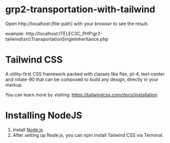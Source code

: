 # grp2-transportation-with-tailwind

Open http://localhost:[file-path] with your browser to see the result.

example: http://localhost:ITELEC3C_PHP\gr2-tailwind\src\TransportationSingleInheritance.php

<h1>Tailwind CSS</h1>

A utility-first CSS framework packed with classes like flex, pt-4, text-center and rotate-90 that can be composed to build any design, directly in your markup.


You can learn more by visiting: https://tailwindcss.com/docs/installation

<h1>Installing NodeJS</h1>

1. Install [Node.js](https://nodejs.org/en/)
2. After setting up Node.js, you can npm install Tailwind CSS via Terminal.
